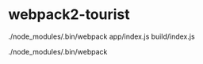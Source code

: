 # webpack2-tourist


./node_modules/.bin/webpack app/index.js build/index.js

./node_modules/.bin/webpack